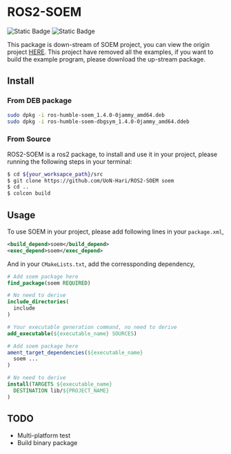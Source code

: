 # ROS2-SOEM
![Static Badge](https://img.shields.io/badge/license-GPLv2-red)
![Static Badge](https://img.shields.io/badge/Test_on_-ros2_humble_in_Ubuntu22.04-blue)


This package is down-stream of SOEM project, you can view the origin project [HERE](https://github.com/OpenEtherCATsociety/SOEM). This project have removed all the examples, if you want to build the example program, please download the up-stream package.

## Install
### From DEB package
```bash
sudo dpkg -i ros-humble-soem_1.4.0-0jammy_amd64.deb
sudo dpkg -i ros-humble-soem-dbgsym_1.4.0-0jammy_amd64.ddeb
```

### From Source
ROS2-SOEM is a ros2 package, to install and use it in your project, please running the following steps in your terminal:

```bash
$ cd ${your_worksapce_path}/src
$ git clone https://github.com/UoN-Hari/ROS2-SOEM soem
$ cd ..
$ colcon build
```

## Usage
To use SOEM in your project, please add following lines in your `package.xml`,

```XML
<build_depend>soem</build_depend>
<exec_depend>soem</exec_depend>
```

And in your `CMakeLists.txt`, add the corressponding dependency,

```cmake
# Add soem package here
find_package(soem REQUIRED)

# No need to derive
include_directories(
  include
)

# Your executable generation command, no need to derive
add_executable(${executable_name} SOURCES)

# Add soem package here
ament_target_dependencies(${executable_name}
  soem ...
)

# No need to derive
install(TARGETS ${executable_name}
  DESTINATION lib/${PROJECT_NAME}
)
```

## TODO
* Multi-platform test
* Build binary package
